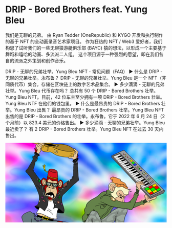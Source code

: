 # DRIP - Bored Brothers feat. Yung Bleu

我们是无聊的兄弟。 由 Ryan Tedder (OneRepublic) 和 KYGO 开发和执行制作的基于 NFT 的全动画录音艺术家项目。 作为狂热的 NFT / Web3 爱好者，我们构思了试听我们的一些无聊猿游艇俱乐部 (BAYC) 猿的想法，以形成一个主要基于舞蹈和嘻哈的动画、多流派二人组。 这个项目源于一种强烈的愿望，即在我们各自的流派之外策划和创作音乐。

DRIP - 无聊的兄弟壮举。Yung Bleu NFT - 常见问题（FAQ）
▶ 什么是 DRIP - 无聊的兄弟壮举。永布鲁？
DRIP - 无聊的兄弟壮举。Yung Bleu 是一个 NFT（非同质代币）集合。存储在区块链上的数字艺术品集合。
▶ 多少滴滴 - 无聊的兄弟壮举。Yung Bleu 代币存在吗？
总共有 50 个 DRIP - Bored Brothers 壮举。Yung Bleu NFT。目前，42 位车主至少拥有一项 DRIP - Bored Brothers 壮举。Yung Bleu NTF 在他们的钱包里。
▶ 什么是最昂贵的 DRIP - Bored Brothers 壮举。Yung Bleu 出售？
最昂贵的 DRIP - Bored Brothers 壮举。Yung Bleu NFT 出售的是 DRIP - Bored Brothers 的壮举。永布鲁。它于 2022 年 6 月 24 日（2 个月前）以 823.4 美元的价格售出。
▶ 多少滴滴 - 无聊的兄弟壮举。Yung Bleu最近卖了？
有 2 DRIP - Bored Brothers 壮举。Yung Bleu NFT 在过去 30 天内售出。

![NFT](微信截图_20220826152407.png)


